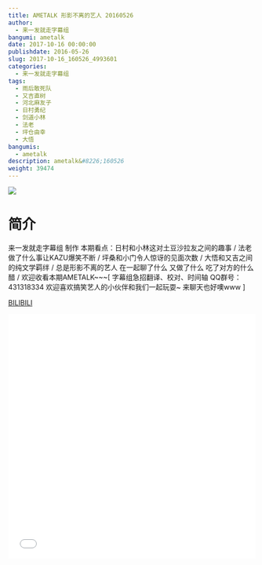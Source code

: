 ```yaml
---
title: AMETALK 形影不离的艺人 20160526
author: 
  - 来一发就走字幕组
bangumi: ametalk
date: 2017-10-16 00:00:00
publishdate: 2016-05-26
slug: 2017-10-16_160526_4993601
categories: 
  - 来一发就走字幕组
tags: 
  - 雨后敢死队
  - 又吉直树
  - 河北麻友子
  - 日村勇纪
  - 剑道小林
  - 法老
  - 坪仓由幸
  - 大悟
bangumis: 
  - ametalk
description: ametalk&#8226;160526
weight: 39474
---
```


![](https://i.imgur.com/82INlIB.jpg)

# 简介  
来一发就走字幕组 制作 本期看点：日村和小林这对土豆沙拉友之间的趣事 / 法老做了什么事让KAZU爆笑不断 / 坪桑和小门令人惊讶的见面次数 / 大悟和又吉之间的纯文学羁绊 / 总是形影不离的艺人 在一起聊了什么 又做了什么 吃了对方的什么醋 / 欢迎收看本期AMETALK~~~[ 字幕组急招翻译、校对、时间轴   QQ群号：431318334 欢迎喜欢搞笑艺人的小伙伴和我们一起玩耍~ 来聊天也好噢www ]

  [BILIBILI](https://www.bilibili.com/video/av4993601/)


<div class="vcontainer">  <iframe class='video' src="//www.bilibili.com/blackboard/player.html?aid=4993601" width="100%" height="500" frameborder="0" allowfullscreen="allowfullscreen"></iframe></div>
